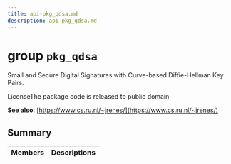 ```yaml
---
title: api-pkg_qdsa.md
description: api-pkg_qdsa.md
---
```

# group `pkg_qdsa` 

Small and Secure Digital Signatures with Curve-based Diffie-Hellman Key Pairs.

LicenseThe package code is released to public domain

**See also**: [https://www.cs.ru.nl/~jrenes/](https://www.cs.ru.nl/~jrenes/)

## Summary

 Members                        | Descriptions                                
--------------------------------|---------------------------------------------

